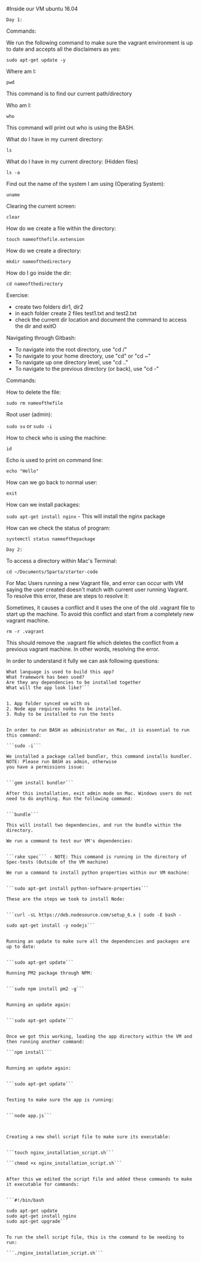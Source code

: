 #Inside our VM ubuntu 16.04

```Day 1:```

Commands:

We run the following command to make sure the vagrant environment is up to date and accepts all the disclaimers as yes:

```sudo apt-get update -y``` 

Where am I:

```pwd```

This command is to find our current path/directory


Who am I:

```who```

This command will print out who is using the BASH.


What do I have in my current directory:

```ls```

What do I have in my current directory: (Hidden files)

```ls -a```

Find out the name of the system I am using (Operating System):

```uname```

Clearing the current screen:

```clear```

How do we create a file within the directory:

```touch nameofthefile.extension```

How do we create a directory:

```mkdir nameofthedirectory```

How do I go inside the dir:

```cd nameofthedirectory```


Exercise:

- create two folders dir1, dir2
- in each folder create 2 files test1.txt and test2.txt
- check the current dir location and document the command to access the dir and exitO

Navigating through Gitbash:

- To navigate into the root directory, use "cd /"
- To navigate to your home directory, use "cd" or "cd ~"
- To navigate up one directory level, use "cd .."
- To navigate to the previous directory (or back), use "cd -"

Commands:

How to delete the file:

```sudo rm nameofthefile```

Root user (admin):

```sudo su``` or ```sudo -i```

How to check who is using the machine:

```id```

Echo is used to print on command line:

```echo "Hello"```

How can we go back to normal user:

```exit```

How can we install packages:

```sudo apt-get install nginx``` - This will install the nginx package

How can we check the status of program:

```systemctl status nameofthepackage```



```Day 2:```

To access a directory within Mac's Terminal:

```cd ~/Documents/Sparta/starter-code```


For Mac Users running a new Vagrant file, and error can occur with VM saying the user created doesn't match with 
current user running Vagrant. To resolve this error, these are steps to resolve it:

Sometimes, it causes a conflict and it uses the one of the old .vagrant file to start up the machine. To avoid this
conflict and start from a completely new vagrant machine. 

```rm -r .vagrant```

This should remove the .vagrant file which deletes the conflict from a previous vagrant machine. In other words, 
resolving the error.  


In order to understand it fully we can ask following questions:

```Communication is the key to succesful projects communications between Dev-Ops-Tester-QA and DevOps
What language is used to build this app?
What framework has been used?
Are they any dependencies to be installed together
What will the app look like?``` 


1. App folder synced vm with os
2. Node app requires nodes to be installed.
3. Ruby to be installed to run the tests


In order to run BASH as administrator on Mac, it is essential to run this command:

```sudo -i```

We installed a package called bundler, this command installs bundler. NOTE: Please run BASH as admin, otherwise
you have a permissions issue:


```gem install bundler```

After this installation, exit admin mode on Mac. Windows users do not need to do anything. Run the following command:


```bundle```

This will install two dependencies, and run the bundle within the directory.

We run a command to test our VM's dependencies:


```rake spec``` - NOTE: This command is running in the directory of Spec-tests (Outside of the VM machine)

We run a command to install python properties within our VM machine:


```sudo apt-get install python-software-properties```

These are the steps we took to install Node:


```curl -sL https://deb.nodesource.com/setup_6.x | sudo -E bash -

sudo apt-get install -y nodejs```


Running an update to make sure all the dependencies and packages are up to date:


```sudo apt-get update```

Running PM2 package through NPM:


```sudo npm install pm2 -g```


Running an update again:


```sudo apt-get update```


Once we got this working, loading the app directory within the VM and then running another command:

```npm install```


Running an update again:


```sudo apt-get update```


Testing to make sure the app is running:


```node app.js```



Creating a new shell script file to make sure its executable:


```touch nginx_installation_script.sh```

```chmod +x nginx_installation_script.sh```


After this we edited the script file and added these commands to make it executable for commands:


```#!/bin/bash

sudo apt-get update
sudo apt-get install nginx
sudo apt-get upgrade```


To run the shell script file, this is the command to be needing to run:

```./nginx_installation_script.sh```


